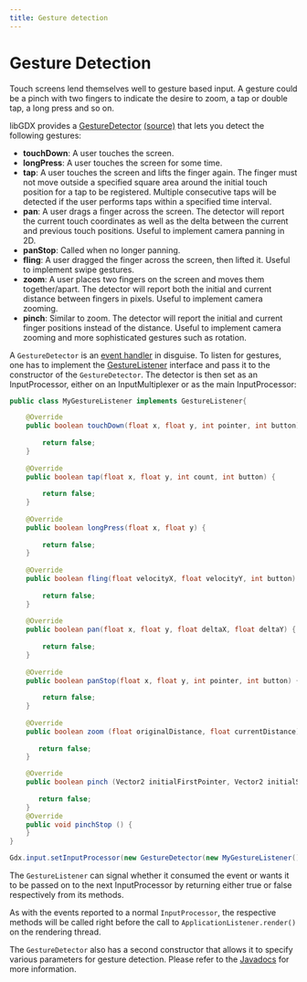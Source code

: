 ```yaml
---
title: Gesture detection
---
```

# Gesture Detection
Touch screens lend themselves well to gesture based input. A gesture could be a pinch with two fingers to indicate the desire to zoom, a tap or double tap, a long press and so on.

libGDX provides a [GestureDetector](https://javadoc.io/doc/com.badlogicgames.gdx/gdx/latest/com/badlogic/gdx/input/GestureDetector.html) [(source)](https://github.com/libgdx/libgdx/blob/master/gdx/src/com/badlogic/gdx/input/GestureDetector.java) that lets you detect the following gestures:

  * **touchDown**: A user touches the screen.
  * **longPress**: A user touches the screen for some time.
  * **tap**: A user touches the screen and lifts the finger again. The finger must not move outside a specified square area around the initial touch position for a tap to be registered. Multiple consecutive taps will be detected if the user performs taps within a specified time interval.
  * **pan**: A user drags a finger across the screen. The detector will report the current touch coordinates as well as the delta between the current and previous touch positions. Useful to implement camera panning in 2D.
  * **panStop**: Called when no longer panning.
  * **fling**: A user dragged the finger across the screen, then lifted it. Useful to implement swipe gestures.
  * **zoom**: A user places two fingers on the screen and moves them together/apart. The detector will report both the initial and current distance between fingers in pixels. Useful to implement camera zooming.
  * **pinch**: Similar to zoom. The detector will report the initial and current finger positions instead of the distance. Useful to implement camera zooming and more sophisticated gestures such as rotation.

A `GestureDetector` is an [event handler](/wiki/input/event-handling) in disguise. To listen for gestures, one has to implement the [GestureListener](https://javadoc.io/doc/com.badlogicgames.gdx/gdx/latest/com/badlogic/gdx/input/GestureDetector.GestureListener.html) interface and pass it to the constructor of the `GestureDetector`. The detector is then set as an InputProcessor, either on an InputMultiplexer or as the main InputProcessor:

```java
public class MyGestureListener implements GestureListener{

   	@Override
   	public boolean touchDown(float x, float y, int pointer, int button) {
		   	
	   	return false;
   	}
	   	
	@Override
	public boolean tap(float x, float y, int count, int button) {
			
		return false;
	}
		
	@Override
	public boolean longPress(float x, float y) {
			
		return false;
	}
		
	@Override
	public boolean fling(float velocityX, float velocityY, int button) {
			
		return false;
	}
		
	@Override
	public boolean pan(float x, float y, float deltaX, float deltaY) {
			
		return false;
	}
		
	@Override
	public boolean panStop(float x, float y, int pointer, int button) {
			
		return false;
	}
		
   	@Override
   	public boolean zoom (float originalDistance, float currentDistance){
	   		
	   return false;
   	}

   	@Override
   	public boolean pinch (Vector2 initialFirstPointer, Vector2 initialSecondPointer, Vector2 firstPointer, Vector2 secondPointer){
	   		
	   return false;
   	}
   	@Override
	public void pinchStop () {
	}
}
```

```java
Gdx.input.setInputProcessor(new GestureDetector(new MyGestureListener()));
```

The `GestureListener` can signal whether it consumed the event or wants it to be passed on to the next InputProcessor by returning either true or false respectively from its methods.

As with the events reported to a normal `InputProcessor`, the respective methods will be called right before the call to `ApplicationListener.render()` on the rendering thread.

The `GestureDetector` also has a second constructor that allows it to specify various parameters for gesture detection. Please refer to the [Javadocs](https://javadoc.io/doc/com.badlogicgames.gdx/gdx/latest/com/badlogic/gdx/input/GestureDetector.html#GestureDetector(float,%20float,%20float,%20float,%20com.badlogic.gdx.input.GestureDetector.GestureListener)) for more information.
